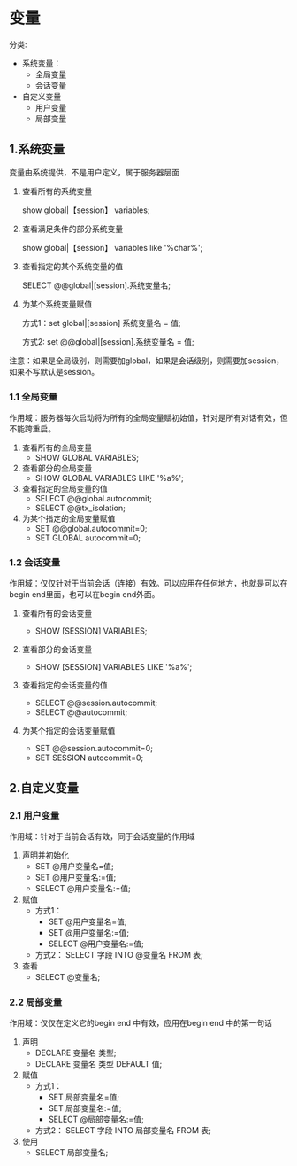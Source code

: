 # 变量

分类:

* 系统变量：
  * 全局变量
  * 会话变量
* 自定义变量
  * 用户变量
  * 局部变量

## 1.系统变量

变量由系统提供，不是用户定义，属于服务器层面

1. 查看所有的系统变量

    show global|【session】 variables;

2. 查看满足条件的部分系统变量

    show global|【session】 variables like '%char%';

3. 查看指定的某个系统变量的值

    SELECT @@global|[session].系统变量名;

4. 为某个系统变量赋值

    方式1：set global|[session] 系统变量名 = 值;

    方式2: set  @@global|[session].系统变量名 = 值;

注意：如果是全局级别，则需要加global，如果是会话级别，则需要加session，如果不写默认是session。

### 1.1 全局变量

作用域：服务器每次启动将为所有的全局变量赋初始值，针对是所有对话有效，但不能跨重启。

1. 查看所有的全局变量
    * SHOW GLOBAL VARIABLES;
2. 查看部分的全局变量
    * SHOW GLOBAL VARIABLES LIKE '%a%';
3. 查看指定的全局变量的值
    * SELECT @@global.autocommit;
    * SELECT @@tx_isolation;
4. 为某个指定的全局变量赋值
    * SET @@global.autocommit=0;
    * SET GLOBAL autocommit=0;

### 1.2 会话变量

作用域：仅仅针对于当前会话（连接）有效。可以应用在任何地方，也就是可以在begin end里面，也可以在begin end外面。

1. 查看所有的会话变量
    * SHOW [SESSION] VARIABLES;
2. 查看部分的会话变量
    * SHOW [SESSION] VARIABLES LIKE '%a%';
3. 查看指定的会话变量的值
    * SELECT @@session.autocommit;
    * SELECT @@autocommit;

4. 为某个指定的会话变量赋值
    * SET @@session.autocommit=0;
    * SET SESSION autocommit=0;

## 2.自定义变量

### 2.1 用户变量

作用域：针对于当前会话有效，同于会话变量的作用域

1. 声明并初始化
    * SET @用户变量名=值;
    * SET @用户变量名:=值;
    * SELECT @用户变量名:=值;
2. 赋值
    * 方式1：
      * SET @用户变量名=值;
      * SET @用户变量名:=值;
      * SELECT @用户变量名:=值;
    * 方式2：
      SELECT 字段 INTO @变量名 FROM 表;
3. 查看
    * SELECT @变量名;

### 2.2 局部变量

作用域：仅仅在定义它的begin end 中有效，应用在begin end 中的第一句话

1. 声明
    * DECLARE 变量名 类型;
    * DECLARE 变量名 类型 DEFAULT 值;
2. 赋值
    * 方式1：
      * SET 局部变量名=值;
      * SET 局部变量名:=值;
      * SELECT @局部变量名:=值;
    * 方式2：
      SELECT 字段 INTO 局部变量名 FROM 表;
3. 使用
    * SELECT 局部变量名;
